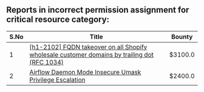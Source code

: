 ## Reports in incorrect permission assignment for critical resource category:
| S.No | Title | Bounty |
| ---- | ----- | ------ |
| 1 | [[h1-2102] FQDN takeover on all Shopify wholesale customer domains by trailing dot (RFC 1034)](https://hackerone.com/reports/1086108) | $3100.0 |
| 2 | [Airflow Daemon Mode Insecure Umask Privilege Escalation](https://hackerone.com/reports/1690093) | $2400.0 |